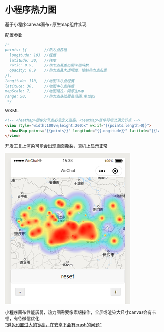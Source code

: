 # 小程序热力图

基于小程序canvas画布+原生map组件实现

配置参数

```js
/*
points: [{        //热力点数组
  longitude: 103, //经度
  latitude: 30,   //纬度
  ratio: 0.5,     //热力点覆盖范围半径系数
  opacity: 0.9    //热力点最大透明度，控制热力点权重
}],
longitude: 110,   //地图中心点经度
latitude: 30,     //地图中心点纬度
mapScale: 7,      //地图缩放，同原生map
range: 50,        //热力点基础覆盖范围,单位px 
 */
```

WXML

```html
<!-- <heatMap>组件父节点必须定义宽高，<heatMap>组件将填充满父节点 -->
<view style="width:100vw;height:200px" wx:if="{{points.length>0}}">
  <heatMap points="{{points}}" longitude="{{longitude}}" latitude="{{latitude}}" mapScale="{{mapScale}}" range="{{range}}"></heatMap>
</view>

```

开发工具上渲染可能会出现画面撕裂，真机上显示正常  

![img](https://raw.githubusercontent.com/rover95/image/master/img/heatmap3.png)

小程序画布性能孱弱，热力图需要像素级操作，全屏或渲染大尺寸canvas会有卡顿，有待微信优化  
["避免设置过大的宽高，在安卓下会有crash的问题"](https://developers.weixin.qq.com/miniprogram/dev/component/canvas.html)  
